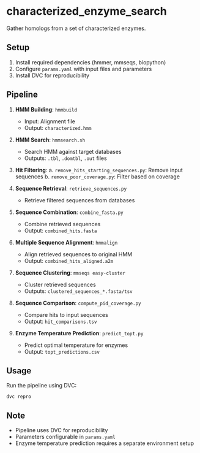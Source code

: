 # characterized_enzyme_search

Gather homologs from a set of characterized enzymes.

## Setup

1. Install required dependencies (hmmer, mmseqs, biopython)
2. Configure `params.yaml` with input files and parameters
3. Install DVC for reproducibility

## Pipeline

1. **HMM Building**: `hmmbuild`
   - Input: Alignment file
   - Output: `characterized.hmm`

2. **HMM Search**: `hmmsearch.sh`
   - Search HMM against target databases
   - Outputs: `.tbl`, `.domtbl`, `.out` files

3. **Hit Filtering**:
   a. `remove_hits_starting_sequences.py`: Remove input sequences
   b. `remove_poor_coverage.py`: Filter based on coverage

4. **Sequence Retrieval**: `retrieve_sequences.py`
   - Retrieve filtered sequences from databases

5. **Sequence Combination**: `combine_fasta.py`
   - Combine retrieved sequences
   - Output: `combined_hits.fasta`

6. **Multiple Sequence Alignment**: `hmmalign`
   - Align retrieved sequences to original HMM
   - Output: `combined_hits_aligned.a2m`

7. **Sequence Clustering**: `mmseqs easy-cluster`
   - Cluster retrieved sequences
   - Outputs: `clustered_sequences_*.fasta/tsv`

8. **Sequence Comparison**: `compute_pid_coverage.py`
   - Compare hits to input sequences
   - Output: `hit_comparisons.tsv`

9. **Enzyme Temperature Prediction**: `predict_topt.py`
   - Predict optimal temperature for enzymes
   - Output: `topt_predictions.csv`

## Usage

Run the pipeline using DVC:

```
dvc repro
```

## Note

- Pipeline uses DVC for reproducibility
- Parameters configurable in `params.yaml`
- Enzyme temperature prediction requires a separate environment setup
